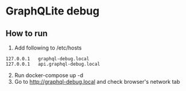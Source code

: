 # GraphQLite debug

## How to run

1) Add following to /etc/hosts
```
127.0.0.1	graphql-debug.local 
127.0.0.1	api.graphql-debug.local
````

2) Run docker-compose up -d
3) Go to http://graphql-debug.local and check browser's network tab
